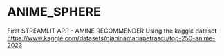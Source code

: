 # ANIME_SPHERE
First STREAMLIT APP - AMINE RECOMMENDER 
Using the kaggle dataset https://www.kaggle.com/datasets/gianinamariapetrascu/top-250-anime-2023
